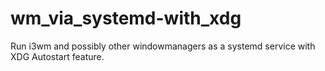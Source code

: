 # wm_via_systemd-with_xdg
Run i3wm and possibly other windowmanagers as a systemd service with XDG Autostart feature.
